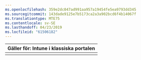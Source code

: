 ```yaml
---
ms.openlocfilehash: 359e2dc047ad991aa957a19454fe5ea9793dd345
ms.sourcegitcommit: 143dade9125e7b5173ca2a3a902bcd6f4b14067f
ms.translationtype: MTE75
ms.contentlocale: sv-SE
ms.lasthandoff: 04/23/2019
ms.locfileid: "61506182"
---
```

|                            Gäller för: Intune i klassiska portalen                            |
|------------------------------------------------------------------------------------------------|
|                                                                                                |


